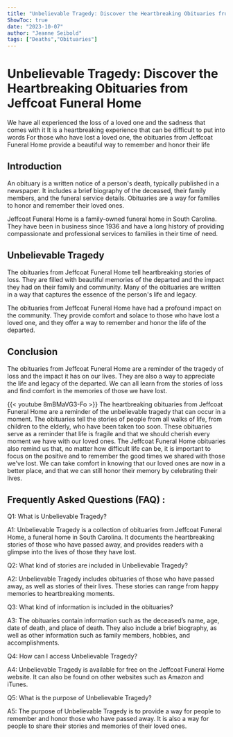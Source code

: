 ```yaml
---
title: "Unbelievable Tragedy: Discover the Heartbreaking Obituaries from Jeffcoat Funeral Home"
ShowToc: true 
date: "2023-10-07"
author: "Jeanne Seibold" 
tags: ["Deaths","Obituaries"]
---
```

# Unbelievable Tragedy: Discover the Heartbreaking Obituaries from Jeffcoat Funeral Home

We have all experienced the loss of a loved one and the sadness that comes with it It is a heartbreaking experience that can be difficult to put into words For those who have lost a loved one, the obituaries from Jeffcoat Funeral Home provide a beautiful way to remember and honor their life

## Introduction

An obituary is a written notice of a person's death, typically published in a newspaper. It includes a brief biography of the deceased, their family members, and the funeral service details. Obituaries are a way for families to honor and remember their loved ones. 

Jeffcoat Funeral Home is a family-owned funeral home in South Carolina. They have been in business since 1936 and have a long history of providing compassionate and professional services to families in their time of need. 

## Unbelievable Tragedy

The obituaries from Jeffcoat Funeral Home tell heartbreaking stories of loss. They are filled with beautiful memories of the departed and the impact they had on their family and community. Many of the obituaries are written in a way that captures the essence of the person's life and legacy. 

The obituaries from Jeffcoat Funeral Home have had a profound impact on the community. They provide comfort and solace to those who have lost a loved one, and they offer a way to remember and honor the life of the departed. 

## Conclusion

The obituaries from Jeffcoat Funeral Home are a reminder of the tragedy of loss and the impact it has on our lives. They are also a way to appreciate the life and legacy of the departed. We can all learn from the stories of loss and find comfort in the memories of those we have lost.

{{< youtube 8mBMaVG3-Fo >}} 
The heartbreaking obituaries from Jeffcoat Funeral Home are a reminder of the unbelievable tragedy that can occur in a moment. The obituaries tell the stories of people from all walks of life, from children to the elderly, who have been taken too soon. These obituaries serve as a reminder that life is fragile and that we should cherish every moment we have with our loved ones. The Jeffcoat Funeral Home obituaries also remind us that, no matter how difficult life can be, it is important to focus on the positive and to remember the good times we shared with those we've lost. We can take comfort in knowing that our loved ones are now in a better place, and that we can still honor their memory by celebrating their lives.

## Frequently Asked Questions (FAQ) :
Q1: What is Unbelievable Tragedy?

A1: Unbelievable Tragedy is a collection of obituaries from Jeffcoat Funeral Home, a funeral home in South Carolina. It documents the heartbreaking stories of those who have passed away, and provides readers with a glimpse into the lives of those they have lost.

Q2: What kind of stories are included in Unbelievable Tragedy?

A2: Unbelievable Tragedy includes obituaries of those who have passed away, as well as stories of their lives. These stories can range from happy memories to heartbreaking moments.

Q3: What kind of information is included in the obituaries?

A3: The obituaries contain information such as the deceased’s name, age, date of death, and place of death. They also include a brief biography, as well as other information such as family members, hobbies, and accomplishments.

Q4: How can I access Unbelievable Tragedy?

A4: Unbelievable Tragedy is available for free on the Jeffcoat Funeral Home website. It can also be found on other websites such as Amazon and iTunes.

Q5: What is the purpose of Unbelievable Tragedy?

A5: The purpose of Unbelievable Tragedy is to provide a way for people to remember and honor those who have passed away. It is also a way for people to share their stories and memories of their loved ones.



